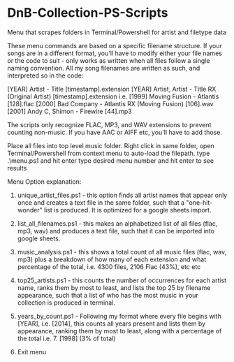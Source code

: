 # DnB-Collection-PS-Scripts
Menu that scrapes folders in Terminal/Powershell for artist and filetype data

These menu commands are based on a specific filename structure. 
If your songs are in a different format, you'll have to modify either your file names or the code to suit - only works as written when all files follow a single naming convention.
All my song filenames are written as such, and interpreted so in the code:
 
[YEAR] Artist - Title [timestamp].extension
[YEAR] Artist, Artist - Title RX (Original Artist) [timestamp].extension
i.e.
[1999] Moving Fusion - Atlantis [128].flac
[2000] Bad Company - Atlantis RX (Moving Fusion) [106].wav
[2001] Andy C, Shimon - Firewire [44].mp3

The scripts only recognize FLAC, MP3, and WAV extensions to prevent counting non-music.
If you have AAC or AIFF etc, you'll have to add those. 

Place all files into top level music folder. 
Right click in same folder, open Terminal/Powershell from context menu to auto-load the filepath.
type .\menu.ps1 and hit enter
type desired menu number and hit enter to see results

Menu Option explanation:
1. unique_artist_files.ps1 - this option finds all artist names that appear only once and creates a text file in the same folder, such that a "one-hit-wonder" list is produced. It is optimized for a google sheets import.

2. list_all_filenames.ps1 - this makes an alphabetized list of all files (flac, mp3, wav) and produces a text file, such that it can be imported into google sheets.

3. music_analysis.ps1 - this shows a total count of all music files (flac, wav, mp3) plus a breakdown of how many of each extension and what percentage of the total, i.e. 4300 files, 2106 Flac (43%), etc etc

4. top25_artists.ps1 - this counts the number of occurrences for each artist name, ranks them by most to least, and lists the top 25 by filename appearance, such that a list of who has the most music in your collection is produced in terminal.

5. years_by_count.ps1 - Following my format where every file begins with [YEAR], i.e. [2014], this counts all years present and lists them by appearance, ranking them by most to least, along with a percentage of the total i.e. 7. [1998] (3% of total)

6. Exit menu

